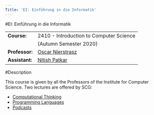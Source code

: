 ```yaml
---
Title: 'EI: Einführung in die Informatik'
---
```

#EI: Einführung in die Informatik

| | |
|---|---|
|**Course:**|2410 - Introduction to Computer Science
| |(Autumn Semester 2020)
|**Professor:**|[Oscar Nierstrasz](%base_url%/staff/oscar)
|**Assistant:**|[Nitish Patkar](%base_url%/staff/NitishPatkar)
 
#Description

This course is given by all the Professors of the Institute for Computer Science.
Two lectures are offered by SCG:


- [Computational Thinking](%assets_url%/download/lectures/ei/EI-01ComputationalThinking.pdf)
- [Programming Languages](%assets_url%/download/lectures/ei/EI-02ProgrammingLanguages.pdf)
- [Podcasts](https://tube.switch.ch/channels/23cf829e)
